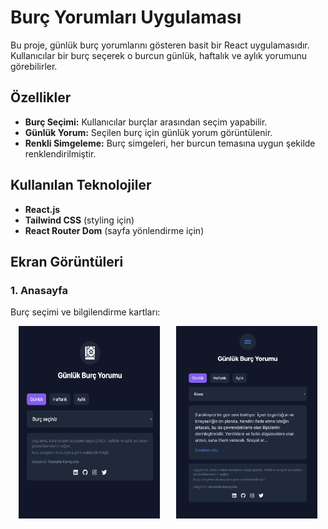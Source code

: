 # Burç Yorumları Uygulaması

Bu proje, günlük burç yorumlarını gösteren basit bir React uygulamasıdır. Kullanıcılar bir burç seçerek o burcun günlük, haftalık ve aylık yorumunu görebilirler.

## Özellikler
- **Burç Seçimi:** Kullanıcılar burçlar arasından seçim yapabilir.
- **Günlük Yorum:** Seçilen burç için günlük yorum görüntülenir.
- **Renkli Simgeleme:** Burç simgeleri, her burcun temasına uygun şekilde renklendirilmiştir.

## Kullanılan Teknolojiler
- **React.js**
- **Tailwind CSS** (styling için)
- **React Router Dom** (sayfa yönlendirme için)

## Ekran Görüntüleri

### 1. Anasayfa
Burç seçimi ve bilgilendirme kartları:

<div style="display: flex; justify-content: space-around;">
  <img src="https://github.com/mustafakaracuha/gunluk-burc-yorumu/blob/main/src/assets/screenshots/1.png" alt="Anasayfa Görüntüsü 1" width="45%" />
  <img src="https://github.com/mustafakaracuha/gunluk-burc-yorumu/blob/main/src/assets/screenshots/2.png" alt="Anasayfa Görüntüsü 2" width="45%" />
</div>
